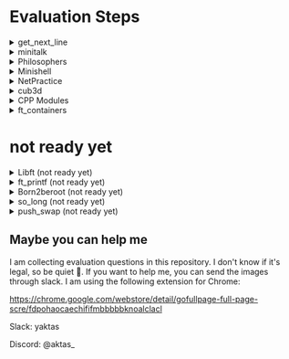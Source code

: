 </p>
<p align="center">
	<h1>Evaluation Steps</h1> 

<details>
  <summary>get_next_line</summary>
	</p>
	<p align="center">
	<img alt="get_next_line" src="https://raw.githubusercontent.com/yeaktas/42-evaluations/main/img/get_next_line-2023-02-17.png">
</details>

<details>
  <summary>minitalk</summary>
	</p>
	<p align="center">
	<img alt="minitalk" src="https://raw.githubusercontent.com/yeaktas/42-evaluations/main/img/minitalk-2023-01-22.png">
</details>

<details>
  <summary>Philosophers</summary>
	</p>
	<p align="center">
	<img alt="Philosophers" src="https://raw.githubusercontent.com/yeaktas/42-evaluations/main/img/philosophers-2023-02-24.png">
</details>

<details>
  <summary>Minishell</summary>
	</p>
	<p align="center">
	<img alt="Minishell" src="https://raw.githubusercontent.com/yeaktas/42-evaluations/main/img/minishell-2023-01-06.png">
</details>

<details>
  <summary>NetPractice</summary>
	</p>
	<p align="center">
	<img alt="NetPractice" src="https://raw.githubusercontent.com/yeaktas/42-evaluations/main/img/netpractice-2023-01-22.png">
</details>

<details>
  <summary>cub3d</summary>
	</p>
	<p align="center">
	<img alt="cub3d" src="https://raw.githubusercontent.com/yeaktas/42-evaluations/main/img/cub3d-2023-02-02.png">
</details>

<details>
  <summary>CPP Modules</summary>
	<details>
  		<summary>CPP Module 00</summary>
		</p>
		<p align="center">
		<img alt="CPP Module 00" src="https://raw.githubusercontent.com/yeaktas/42-evaluations/main/img/cpp_module_00-2023-02-01.png">
	</details>
	<details>
  		<summary>CPP Module 01</summary>
		</p>
		<p align="center">
		<img alt="CPP Module 01" src="https://raw.githubusercontent.com/yeaktas/42-evaluations/main/img/cpp_module_01-2023-01-22.png">
	</details>
	<details>
  		<summary>CPP Module 02</summary>
		</p>
		<p align="center">
		<img alt="CPP Module 02" src="https://raw.githubusercontent.com/yeaktas/42-evaluations/main/img/cpp_module_02-2023-06-09.png">
	</details>
	<details>
  		<summary>CPP Module 03</summary>
		</p>
		<p align="center">
		<img alt="CPP Module 03" src="https://raw.githubusercontent.com/yeaktas/42-evaluations/main/img/cpp_module_03-2023-06-05.png">
	</details>
</details>

<details>
  <summary>ft_containers</summary>
	</p>
	<p align="center">
	<img alt="ft_containers" src="https://raw.githubusercontent.com/yeaktas/42-evaluations/main/img/ft_containers-2023-01-30.png">
</details>

# not ready yet

<details>
  <summary>Libft (not ready yet)</summary>
	</p>
	<p align="center">
	<img alt="Libft" src="https://raw.githubusercontent.com/yeaktas/42-evaluations/main/img/help.jpg">
</details>

<details>
  <summary>ft_printf (not ready yet)</summary>
	</p>
	<p align="center">
	<img alt="ft_printf" src="https://raw.githubusercontent.com/yeaktas/42-evaluations/main/img/help.jpg">
</details>

<details>
  <summary>Born2beroot (not ready yet)</summary>
	</p>
	<p align="center">
	<img alt="Born2beroot" src="https://raw.githubusercontent.com/yeaktas/42-evaluations/main/img/help.jpg">
</details>

<details>
  <summary>so_long (not ready yet)</summary>
	</p>
	<p align="center">
	<img alt="so_long" src="https://raw.githubusercontent.com/yeaktas/42-evaluations/main/img/help.jpg">
</details>

<details>
  <summary>push_swap (not ready yet)</summary>
	</p>
	<p align="center">
	<img alt="push_swap" src="https://raw.githubusercontent.com/yeaktas/42-evaluations/main/img/help.jpg">
</details>


## Maybe you can help me
I am collecting evaluation questions in this repository. I don't know if it's legal, so be quiet 🤫. If you want to help me, you can send the images through slack. I am using the following extension for Chrome:

https://chrome.google.com/webstore/detail/gofullpage-full-page-scre/fdpohaocaechififmbbbbbknoalclacl

Slack: yaktas

Discord: @aktas_